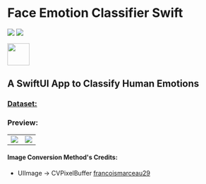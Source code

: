 # Face Emotion Classifier Swift

![](https://img.shields.io/badge/Swift-5.0-F16D39.svg?style=flat&logo=swift)
![](https://img.shields.io/)

<img src="https://developer.apple.com/assets/elements/icons/create-ml/create-ml-96x96_2x.png" height=50px>
</img>

## A SwiftUI App to Classify Human Emotions

### [**Dataset:**](https://www.kaggle.com/datasets/samaneheslamifar/facial-emotion-expressions)

### Preview:
<table>
  <tr>
    <td>
      <img src="https://media.giphy.com/media/4KeH3fQuu42CZqgh76/giphy.gif"/>
    </td>
    <td>
      <img src="https://media.giphy.com/media/RGxWcdXBryryhXRriS/giphy.gif"/>
    </td>
  </tr>
</table>

#### Image Conversion Method's Credits:
- UIImage -> CVPixelBuffer [francoismarceau29](https://gist.github.com/francoismarceau29/abac55c22f6e440800d1d73d72bf2225)

